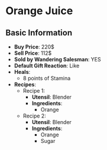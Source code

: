 # Orange Juice

## Basic Information

- **Buy Price**: 220$
- **Sell Price**: 112$
- **Sold by Wandering Salesman**: YES
- **Default Gift Reaction**: Like
- **Heals**:
  - 8 points of Stamina
- **Recipes**:
  - Recipe 1:
    - **Utensil**: Blender
    - **Ingredients**:
      - Orange
  - Recipe 2:
    - **Utensil**: Blender
    - **Ingredients**:
      - Orange
      - Sugar